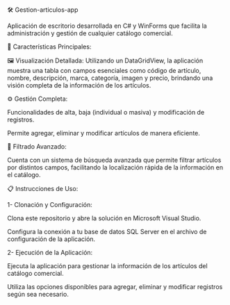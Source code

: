 🛠️ Gestion-articulos-app

Aplicación de escritorio desarrollada en C# y WinForms que facilita la administración y gestión de cualquier catálogo comercial.


🌟 Características Principales:

🖼️ Visualización Detallada: Utilizando un DataGridView, la aplicación muestra una tabla con campos esenciales como código de artículo, nombre, descripción, marca, categoría, imagen y precio, brindando una visión completa de la información de los artículos.


⚙️ Gestión Completa:

Funcionalidades de alta, baja (individual o masiva) y modificación de registros.

Permite agregar, eliminar y modificar artículos de manera eficiente.


🔎 Filtrado Avanzado:

Cuenta con un sistema de búsqueda avanzada que permite filtrar artículos por distintos campos, facilitando la localización rápida de la información en el catálogo.


📋 Instrucciones de Uso:

1- Clonación y Configuración:

Clona este repositorio y abre la solución en Microsoft Visual Studio.

Configura la conexión a tu base de datos SQL Server en el archivo de configuración de la aplicación.

2- Ejecución de la Aplicación:

Ejecuta la aplicación para gestionar la información de los artículos del catálogo comercial.

Utiliza las opciones disponibles para agregar, eliminar y modificar registros según sea necesario.
